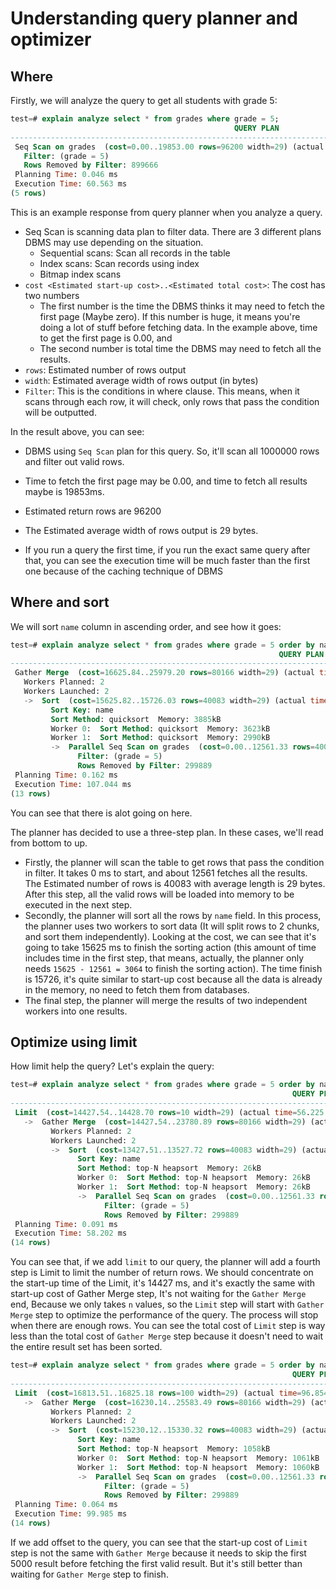 # Understanding query planner and optimizer

## Where

Firstly, we will analyze the query to get all students with grade 5:

```sql
test=# explain analyze select * from grades where grade = 5;
                                                  QUERY PLAN                                                   
---------------------------------------------------------------------------------------------------------------
 Seq Scan on grades  (cost=0.00..19853.00 rows=96200 width=29) (actual time=0.010..58.765 rows=100334 loops=1)
   Filter: (grade = 5)
   Rows Removed by Filter: 899666
 Planning Time: 0.046 ms
 Execution Time: 60.563 ms
(5 rows)
```

This is an example response from query planner when you analyze a query.

- Seq Scan is scanning data plan to filter data. There are 3 different plans DBMS may use depending on the situation.
  - Sequential scans: Scan all records in the table
  - Index scans: Scan records using index
  - Bitmap index scans
- `cost <Estimated start-up cost>..<Estimated total cost>`: The cost has two numbers
  - The first number is the time the DBMS thinks it may need to fetch the first page (Maybe zero). If this number is huge, it means you're doing a lot of stuff before fetching data. In the example above, time to get the first page is 0.00, and 
  - The second number is total time the DBMS may need to fetch all the results.
- `rows`: Estimated number of rows output
- `width`: Estimated average width of rows output (in bytes)
- `Filter`: This is the conditions in where clause. This means, when it scans through each row, it will check, only rows that pass the condition will be outputted.

In the result above, you can see:

- DBMS using `Seq Scan` plan for this query. So, it'll scan all 1000000 rows and filter out valid rows.
- Time to fetch the first page may be 0.00, and time to fetch all results maybe is 19853ms.
- Estimated return rows are 96200
- The Estimated average width of rows output is 29 bytes.

- If you run a query the first time, if you run the exact same query after that, you can see the execution time will be much faster than the first one because of the caching technique of DBMS

## Where and sort

We will sort `name` column in ascending order, and see how it goes:

```sql
test=# explain analyze select * from grades where grade = 5 order by name asc;
                                                            QUERY PLAN                                                             
-----------------------------------------------------------------------------------------------------------------------------------
 Gather Merge  (cost=16625.84..25979.20 rows=80166 width=29) (actual time=74.854..104.903 rows=100334 loops=1)
   Workers Planned: 2
   Workers Launched: 2
   ->  Sort  (cost=15625.82..15726.03 rows=40083 width=29) (actual time=66.495..68.293 rows=33445 loops=3)
         Sort Key: name
         Sort Method: quicksort  Memory: 3885kB
         Worker 0:  Sort Method: quicksort  Memory: 3623kB
         Worker 1:  Sort Method: quicksort  Memory: 2990kB
         ->  Parallel Seq Scan on grades  (cost=0.00..12561.33 rows=40083 width=29) (actual time=0.020..28.105 rows=33445 loops=3)
               Filter: (grade = 5)
               Rows Removed by Filter: 299889
 Planning Time: 0.162 ms
 Execution Time: 107.044 ms
(13 rows)
```

You can see that there is alot going on here.

The planner has decided to use a three-step plan. In these cases, we'll read from bottom to up.

- Firstly, the planner will scan the table to get rows that pass the condition in filter. It takes 0 ms to start, and about 12561 fetches all the results. The Estimated number of rows is 40083 with average length is 29 bytes. After this step, all the valid rows will be loaded into memory to be executed in the next step.
- Secondly, the planner will sort all the rows by `name` field. In this process, the planner uses two workers to sort data (It will split rows to 2 chunks, and sort them independently). Looking at the cost, we can see that it's going to take 15625 ms to finish the sorting action (this amount of time includes time in the first step, that means, actually, the planner only needs `15625 - 12561 = 3064` to finish the sorting action). The time finish is 15726, it's quite similar to start-up cost because all the data is already in the memory, no need to fetch them from databases.
- The final step, the planner will merge the results of two independent workers into one results.

## Optimize using limit

How limit help the query? Let's explain the query:

```sql
test=# explain analyze select * from grades where grade = 5 order by name asc limit 10;
                                                               QUERY PLAN                                                                
-----------------------------------------------------------------------------------------------------------------------------------------
 Limit  (cost=14427.54..14428.70 rows=10 width=29) (actual time=56.225..58.154 rows=10 loops=1)
   ->  Gather Merge  (cost=14427.54..23780.89 rows=80166 width=29) (actual time=56.224..58.150 rows=10 loops=1)
         Workers Planned: 2
         Workers Launched: 2
         ->  Sort  (cost=13427.51..13527.72 rows=40083 width=29) (actual time=53.322..53.324 rows=8 loops=3)
               Sort Key: name
               Sort Method: top-N heapsort  Memory: 26kB
               Worker 0:  Sort Method: top-N heapsort  Memory: 26kB
               Worker 1:  Sort Method: top-N heapsort  Memory: 26kB
               ->  Parallel Seq Scan on grades  (cost=0.00..12561.33 rows=40083 width=29) (actual time=0.029..45.292 rows=33445 loops=3)
                     Filter: (grade = 5)
                     Rows Removed by Filter: 299889
 Planning Time: 0.091 ms
 Execution Time: 58.202 ms
(14 rows)
```

You can see that, if we add `limit` to our query, the planner will add a fourth step is Limit to limit the number of return rows. We should concentrate on the start-up time of the Limit, it's 14427 ms, and it's exactly the same with start-up cost of Gather Merge step, It's not waiting for the `Gather Merge` end, Because we only takes `n` values, so the `Limit` step will start with `Gather Merge` step to optimize the performance of the query. The process will stop when there are enough rows. You can see the total cost of `Limit` step is way less than the total cost of `Gather Merge` step because it doesn't need to wait the entire result set has been sorted. 

```sql
test=# explain analyze select * from grades where grade = 5 order by name asc offset 5000 limit 100;
                                                               QUERY PLAN                                                                
-----------------------------------------------------------------------------------------------------------------------------------------
 Limit  (cost=16813.51..16825.18 rows=100 width=29) (actual time=96.854..99.824 rows=100 loops=1)
   ->  Gather Merge  (cost=16230.14..25583.49 rows=80166 width=29) (actual time=94.583..99.682 rows=5100 loops=1)
         Workers Planned: 2
         Workers Launched: 2
         ->  Sort  (cost=15230.12..15330.32 rows=40083 width=29) (actual time=91.245..91.395 rows=2379 loops=3)
               Sort Key: name
               Sort Method: top-N heapsort  Memory: 1058kB
               Worker 0:  Sort Method: top-N heapsort  Memory: 1061kB
               Worker 1:  Sort Method: top-N heapsort  Memory: 1060kB
               ->  Parallel Seq Scan on grades  (cost=0.00..12561.33 rows=40083 width=29) (actual time=0.024..38.525 rows=33445 loops=3)
                     Filter: (grade = 5)
                     Rows Removed by Filter: 299889
 Planning Time: 0.064 ms
 Execution Time: 99.985 ms
(14 rows)
```

If we add offset to the query, you can see that the start-up cost of `Limit` step is not the same with `Gather Merge` because it needs to skip the first 5000 result before fetching the first valid result. But it's still better than waiting for `Gather Merge` step to finish.